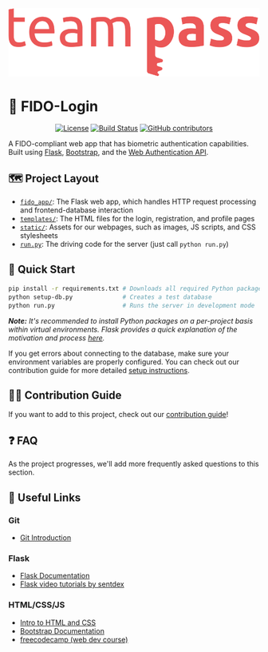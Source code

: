 <p align="center">
    <img alt="Team Pass Logo" src="fido_app/static/images/team-logo.svg" />
</p>

# 🔐 FIDO-Login

<p align="center">
    <a aria-label="License" href="/LICENSE">
        <img alt="License" src="https://img.shields.io/github/license/team-pass/FIDO-LOGIN"></a>
    <a aria-label="Build Status" href="https://github.com/team-pass/FIDO-login/actions?query=workflow%3ABuild">
        <img alt="Build Status" src="https://github.com/team-pass/FIDO-login/workflows/Build/badge.svg"></a>
    <a aria-label="Github contributors" href="https://github.com/team-pass/FIDO-login/graphs/contributors">
        <img alt="GitHub contributors" src="https://img.shields.io/github/contributors/team-pass/FIDO-login"></a>
</p>

A FIDO-compliant web app that has biometric authentication capabilities. Built using [Flask](https://flask.palletsprojects.com/en/1.1.x/), [Bootstrap](https://getbootstrap.com/), and the [Web Authentication API](https://developer.mozilla.org/en-US/docs/Web/API/Web_Authentication_API).

## 🗺 Project Layout

- [`fido_app/`](/fido_app): The Flask web app, which handles HTTP request processing and frontend-database interaction
- [`templates/`](/fido_app/templates): The HTML files for the login, registration, and profile pages
- [`static/`](/fido_app/static): Assets for our webpages, such as images, JS scripts, and CSS stylesheets
- [`run.py`](run.py): The driving code for the server (just call `python run.py`)

## 🚀 Quick Start

```bash
pip install -r requirements.txt # Downloads all required Python packages
python setup-db.py              # Creates a test database
python run.py                   # Runs the server in development mode
```

***Note:*** _It's recommended to install Python packages on a per-project basis within virtual environments. Flask provides a quick explanation of the motivation and process [here](https://flask.palletsprojects.com/en/1.1.x/installation/#virtual-environments)._

If you get errors about connecting to the database, make sure your environment variables are properly configured. You can check out our contribution guide for more detailed [setup instructions](CONTRIBUTING.md#-download-and-setup).

## 👨‍💻 Contribution Guide

If you want to add to this project, check out our [contribution guide](CONTRIBUTING.md)!

## ❓ FAQ

As the project progresses, we'll add more frequently asked questions to this section.

## 🔗 Useful Links

### Git
- [Git Introduction](https://guides.github.com/introduction/git-handbook/)

### Flask
- [Flask Documentation](https://flask.palletsprojects.com/en/1.1.x/)
- [Flask video tutorials by sentdex](https://pythonprogramming.net/practical-flask-introduction/)

### HTML/CSS/JS
- [Intro to HTML and CSS](http://learn.shayhowe.com/html-css/)
- [Bootstrap Documentation](https://getbootstrap.com/docs/4.4/getting-started/introduction/)
- [freecodecamp (web dev course)](http://www.freecodecamp.com/)
